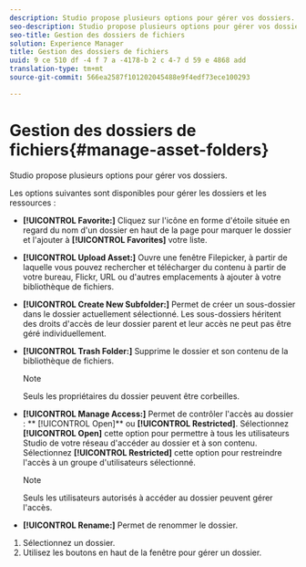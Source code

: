 ```yaml
---
description: Studio propose plusieurs options pour gérer vos dossiers.
seo-description: Studio propose plusieurs options pour gérer vos dossiers.
seo-title: Gestion des dossiers de fichiers
solution: Experience Manager
title: Gestion des dossiers de fichiers
uuid: 9 ce 510 df -4 f 7 a -4178-b 2 c 4-7 d 59 e 4868 add
translation-type: tm+mt
source-git-commit: 566ea2587f101202045488e9f4edf73ece100293

---
```



# Gestion des dossiers de fichiers{#manage-asset-folders}

Studio propose plusieurs options pour gérer vos dossiers.

Les options suivantes sont disponibles pour gérer les dossiers et les ressources :

* **[!UICONTROL Favorite:]** Cliquez sur l'icône en forme d'étoile située en regard du nom d'un dossier en haut de la page pour marquer le dossier et l'ajouter à **[!UICONTROL Favorites]** votre liste.

* **[!UICONTROL Upload Asset:]** Ouvre une fenêtre Filepicker, à partir de laquelle vous pouvez rechercher et télécharger du contenu à partir de votre bureau, Flickr, URL ou d'autres emplacements à ajouter à votre bibliothèque de fichiers.
* **[!UICONTROL Create New Subfolder:]** Permet de créer un sous-dossier dans le dossier actuellement sélectionné. Les sous-dossiers héritent des droits d'accès de leur dossier parent et leur accès ne peut pas être géré individuellement.
* **[!UICONTROL Trash Folder:]** Supprime le dossier et son contenu de la bibliothèque de fichiers.

   >[!NOTE]
   >
   >Seuls les propriétaires du dossier peuvent être corbeilles.

* **[!UICONTROL Manage Access:]** Permet de contrôler l'accès au dossier : ** [!UICONTROL Open]** ou **[!UICONTROL Restricted]**. Sélectionnez **[!UICONTROL Open]** cette option pour permettre à tous les utilisateurs Studio de votre réseau d'accéder au dossier et à son contenu. Sélectionnez **[!UICONTROL Restricted]** cette option pour restreindre l'accès à un groupe d'utilisateurs sélectionné.

   >[!NOTE]
   >
   >Seuls les utilisateurs autorisés à accéder au dossier peuvent gérer l'accès.

* **[!UICONTROL Rename:]** Permet de renommer le dossier.

1. Sélectionnez un dossier.
1. Utilisez les boutons en haut de la fenêtre pour gérer un dossier.
